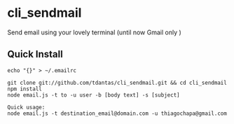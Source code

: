 cli_sendmail
============
Send email using your lovely terminal (until now Gmail only ) 

Quick Install
--------------------

 ````
echo "{}" > ~/.emailrc

git clone git://github.com/tdantas/cli_sendmail.git && cd cli_sendmail
npm install
node email.js -t to -u user -b [body text] -s [subject]

Quick usage:
node email.js -t destination_email@domain.com -u thiagochapa@gmail.com 

````

